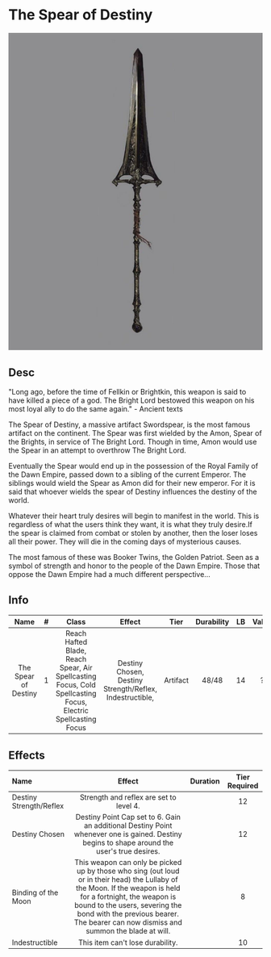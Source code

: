 # The Spear of Destiny

![Copyright](TheSpearOfDestiny.jpg)

## Desc

"Long ago, before the time of Fellkin or Brightkin, this weapon is said to have killed a piece of a god. The Bright Lord bestowed this weapon on his most loyal ally to do the same again." - Ancient texts

The Spear of Destiny, a massive artifact Swordspear,  is the most famous artifact on the continent. The Spear was first wielded by the Amon, Spear of the Brights, in service of The Bright Lord. Though in time, Amon would use the Spear in an attempt to overthrow The Bright Lord.

Eventually the Spear would end up in the possession of the Royal Family of the Dawn Empire, passed down to a sibling of the current Emperor. The siblings would wield the Spear as Amon did for their new emperor. For it is said that whoever wields the spear of Destiny influences the destiny of the world.

Whatever their heart truly desires will begin to manifest in the world. This is regardless of what the users think they want, it is what they truly desire.If the spear is claimed from combat or stolen by another, then the loser loses all their power. They will die in the coming days of mysterious causes.

The most famous of these was Booker Twins, the Golden Patriot. Seen as a symbol of strength and honor to the people of the Dawn Empire. Those that oppose the Dawn Empire had a much different perspective…

## Info

|         Name         | # |                                            Class                                            |                          Effect                          |   Tier   | Durability | LB | Value |
| :------------------: | :-: | :-----------------------------------------------------------------------------------------: | :------------------------------------------------------: | :------: | :--------: | :-: | :---: |
| The Spear of Destiny | 1 | Reach Hafted Blade, Reach Spear, Air Spellcasting Focus, Cold Spellcasting Focus, Electric Spellcasting Focus | Destiny Chosen, Destiny Strength/Reflex, Indestructible, | Artifact |   48/48   | 14 |   ?   |

## Effects

| Name                    |                                                                                                                                         Effect                                                                                                                                         | Duration | Tier Required |
| :---------------------- | :------------------------------------------------------------------------------------------------------------------------------------------------------------------------------------------------------------------------------------------------------------------------------------: | :------: | :-----------: |
| Destiny Strength/Reflex |                                                                                                                        Strength and reflex are set to level 4.                                                                                                                        |          |      12      |
| Destiny Chosen          |                                                                      Destiny Point Cap set to 6. Gain an additional Destiny Point whenever one is gained. Destiny begins to shape around the user's true desires.                                                                      |          |      12      |
| Binding of the Moon     | This weapon can only be picked up by those who sing (out loud or in their head) the Lullaby of the Moon. If the weapon is held for a fortnight, the weapon is bound to the users, severing the bond with the previous bearer. The bearer can now dismiss and summon the blade at will. |          |       8       |
| Indestructible          |                                                                                                                            This item can't lose durability.                                                                                                                            |          |      10      |
